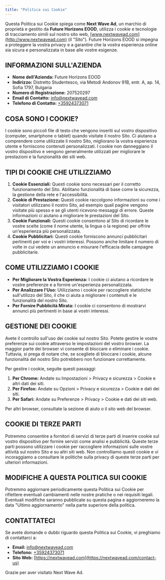 ```yaml
---
title: "Politica sui Cookie"
---
```


Questa Politica sui Cookie spiega come **Next Wave Ad**, un marchio di proprietà e gestito da **Future Horizons EOOD**, utilizza i cookie e tecnologie di tracciamento simili sul nostro sito web, [www.nextwavead.com](http://www.nextwavead.com) (il "Sito"). Future Horizons EOOD si impegna a proteggere la vostra privacy e a garantire che la vostra esperienza online sia sicura e personalizzata in base alle vostre esigenze.

## **INFORMAZIONI SULL'AZIENDA**

- **Nome dell'Azienda:** Future Horizons EOOD
- **Indirizzo:** Distretto Studentesco, via Metodi Andonov 91B, entr. A, ap. 14, Sofia 1797, Bulgaria
- **Numero di Registrazione:** 207520297
- **Email di Contatto:** info@nextwavead.com
- **Telefono di Contatto:** [+35924373071](tel:+35924373071)

## **COSA SONO I COOKIE?**

I cookie sono piccoli file di testo che vengono inseriti sul vostro dispositivo (computer, smartphone o tablet) quando visitate il nostro Sito. Ci aiutano a comprendere come utilizzate il nostro Sito, migliorano la vostra esperienza utente e forniscono contenuti personalizzati. I cookie non danneggiano il vostro dispositivo e vengono generalmente utilizzati per migliorare le prestazioni e la funzionalità dei siti web.

## **TIPI DI COOKIE CHE UTILIZZIAMO**

1.  **Cookie Essenziali:** Questi cookie sono necessari per il corretto funzionamento del Sito. Abilitano funzionalità di base come la sicurezza, la gestione della rete e l'accessibilità.
2.  **Cookie di Prestazione:** Questi cookie raccolgono informazioni su come i visitatori utilizzano il nostro Sito, ad esempio quali pagine vengono visitate più spesso e se gli utenti ricevono messaggi di errore. Queste informazioni ci aiutano a migliorare le prestazioni del Sito.
3.  **Cookie Funzionali:** Questi cookie consentono al Sito di ricordare le vostre scelte (come il nome utente, la lingua o la regione) per offrire un'esperienza più personalizzata.
4.  **Cookie Pubblicitari:** Questi cookie forniscono annunci pubblicitari pertinenti per voi e i vostri interessi. Possono anche limitare il numero di volte in cui vedete un annuncio e misurare l'efficacia delle campagne pubblicitarie.

## **COME UTILIZZIAMO I COOKIE**

- **Per Migliorare la Vostra Esperienza:** I cookie ci aiutano a ricordare le vostre preferenze e a fornire un'esperienza personalizzata.
- **Per Analizzare l'Uso:** Utilizziamo i cookie per raccogliere statistiche sull'utilizzo del Sito, il che ci aiuta a migliorare i contenuti e le funzionalità del nostro Sito.
- **Per Fornire Pubblicità Mirata:** I cookie ci consentono di mostrarvi annunci più pertinenti in base ai vostri interessi.

## **GESTIONE DEI COOKIE**

Avete il controllo sull'uso dei cookie sul nostro Sito. Potete gestire le vostre preferenze sui cookie attraverso le impostazioni del vostro browser. La maggior parte dei browser vi consente di bloccare o eliminare i cookie. Tuttavia, si prega di notare che, se scegliete di bloccare i cookie, alcune funzionalità del nostro Sito potrebbero non funzionare correttamente.

Per gestire i cookie, seguite questi passaggi:

1.  **Per Chrome:** Andate su Impostazioni > Privacy e sicurezza > Cookie e altri dati dei siti.
2.  **Per Firefox:** Andate su Opzioni > Privacy e sicurezza > Cookie e dati dei siti.
3.  **Per Safari:** Andate su Preferenze > Privacy > Cookie e dati dei siti web.

Per altri browser, consultate la sezione di aiuto o il sito web del browser.

## **COOKIE DI TERZE PARTI**

Potremmo consentire a fornitori di servizi di terze parti di inserire cookie sul vostro dispositivo per fornire servizi come analisi e pubblicità. Queste terze parti possono utilizzare i cookie per raccogliere informazioni sulle vostre attività sul nostro Sito e su altri siti web. Non controlliamo questi cookie e vi incoraggiamo a consultare le politiche sulla privacy di queste terze parti per ulteriori informazioni.

## **MODIFICHE A QUESTA POLITICA SUI COOKIE**

Potremmo aggiornare periodicamente questa Politica sui Cookie per riflettere eventuali cambiamenti nelle nostre pratiche o nei requisiti legali. Eventuali modifiche saranno pubblicate su questa pagina e aggiorneremo la data "Ultimo aggiornamento" nella parte superiore della politica.

## **CONTATTATECI**

Se avete domande o dubbi riguardo questa Politica sui Cookie, vi preghiamo di contattarci a:

- **Email:** info@nextwavead.com
- **Telefono:** [+35924373071](tel:+35924373071)
- **Sito Web:** [https://nextwavead.com](https://nextwavead.com/contact-us)

Grazie per aver visitato Next Wave Ad.

